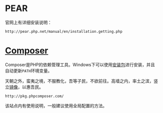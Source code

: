 # PEAR
官网上有详细安装说明：
```text
http://pear.php.net/manual/en/installation.getting.php
```

# [Composer](https://getcomposer.org)
Composer是PHP的依赖管理工具。Windows下可以使用[安装包](https://getcomposer.org/Composer-Setup.exe "Windows安装包")进行安装，并且自动更新`PATH`环境变量。

天朝之外，蛮夷之境，不服教化，吾等子民，不欲前往。高墙之内，率土之滨，竖立[镜像](http://pkg.phpcomposer.com/)，以惠吾民。
```text
http://pkg.phpcomposer.com/
```
该站点内有使用说明，一般建议使用全局配置的方法。

